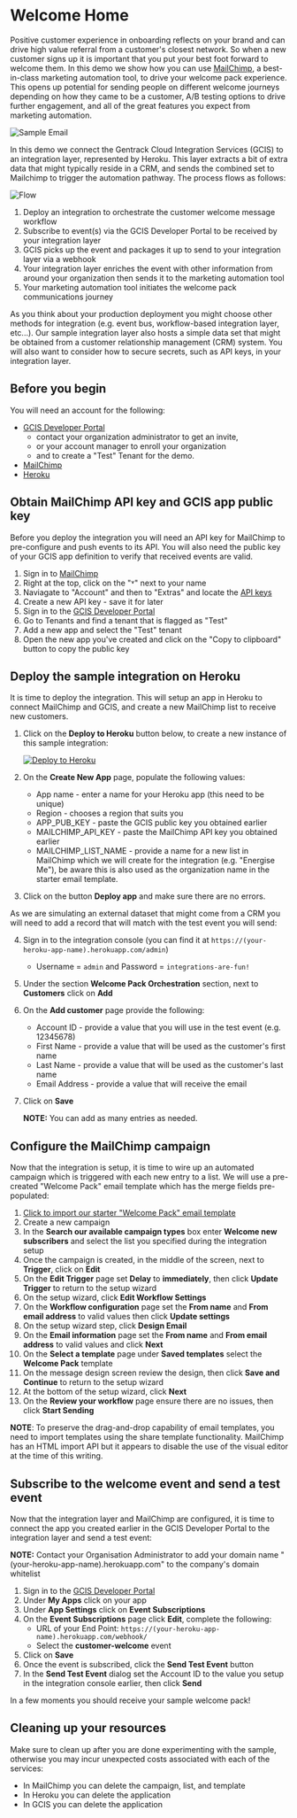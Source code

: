 # Welcome Home

Positive customer experience in onboarding reflects on your brand and can drive high value referral from a customer's closest network. So when a new customer signs up it is important that you put your best foot forward to welcome them. In this demo we show how you can use [MailChimp](https://mailchimp.com/), a best-in-class marketing automation tool, to drive your welcome pack experience. This opens up potential for sending people on different welcome journeys depending on how they came to be a customer, A/B testing options to drive further engagement, and all of the great features you expect from marketing automation.

![Sample Email](sample-email.png)

In this demo we connect the Gentrack Cloud Integration Services (GCIS) to an integration layer, represented by Heroku. This layer extracts a bit of extra data that might typically reside in a CRM, and sends the combined set to Mailchimp to trigger the automation pathway. The process flows as follows:

![Flow](flow.png)

1. Deploy an integration to orchestrate the customer welcome message workflow
2. Subscribe to event(s) via the GCIS Developer Portal to be received by your integration layer
3. GCIS picks up the event and packages it up to send to your integration layer via a webhook
4. Your integration layer enriches the event with other information from around your organization then sends it to the marketing automation tool
5. Your marketing automation tool initiates the welcome pack communications journey

As you think about your production deployment you might choose other methods for integration (e.g. event bus, workflow-based integration layer, etc...). Our sample integration layer also hosts a simple data set that might be obtained from a customer relationship management (CRM) system. You will also want to consider how to secure secrets, such as API keys, in your integration layer.

## Before you begin

You will need an account for the following:

* [GCIS Developer Portal](https://portal.integration.gentrack.cloud/) 
    - contact your organization administrator to get an invite, 
    - or your account manager to enroll your organization
    - and to create a "Test" Tenant for the demo.
* [MailChimp](https://mailchimp.com/)
* [Heroku](https://www.heroku.com/)

## Obtain MailChimp API key and GCIS app public key

Before you deploy the integration you will need an API key for MailChimp to pre-configure and push events to its API. You will also need the public key of your GCIS app definition to verify that received events are valid.

1. Sign in to [MailChimp](https://admin.mailchimp.com/)
2. Right at the top, click on the "˅" next to your name
3. Naviagate to "Account" and then to "Extras" and locate the [API keys](https://admin.mailchimp.com/account/api/)
4. Create a new API key - save it for later
5. Sign in to the [GCIS Developer Portal](https://portal.integration.gentrack.cloud/)
6. Go to Tenants and find a tenant that is flagged as "Test"
7. Add a new app and select the "Test" tenant
8. Open the new app you've created and click on the "Copy to clipboard" button to copy the public key

## Deploy the sample integration on Heroku

It is time to deploy the integration. This will setup an app in Heroku to connect MailChimp and GCIS, and create a new MailChimp list to receive new customers.

1. Click on the **Deploy to Heroku** button below, to create a new instance of this sample integration:

    [![Deploy to Heroku](https://www.herokucdn.com/deploy/button.png)](https://heroku.com/deploy?template=https://github.com/Gentrack/gcis-demo-welcome-home)
2. On the __Create New App__ page, populate the following values:
    * App name - enter a name for your Heroku app (this need to be unique)
    * Region - chooses a region that suits you
    * APP_PUB_KEY           - paste the GCIS public key you obtained earlier
    * MAILCHIMP_API_KEY     - paste the MailChimp API key you obtained earlier
    * MAILCHIMP_LIST_NAME   - provide a name for a new list in MailChimp which we will create for the integration 
                              (e.g. "Energise Me"), be aware this is also used as the organization name 
                              in the starter email template.
3.  Click on the button **Deploy app** and make sure there are no errors.

As we are simulating an external dataset that might come from a CRM you will need to add a record that will match with the test event you will send:

4. Sign in to the integration console (you can find it at `https://(your-heroku-app-name).herokuapp.com/admin`) 
   *  Username = `admin` and Password = `integrations-are-fun!`
5. Under the section **Welcome Pack Orchestration** section, next to **Customers** click on **Add**
6. On the **Add customer** page provide the following:
   * Account ID    - provide a value that you will use in the test event (e.g. 12345678)
   * First Name    - provide a value that will be used as the customer's first name
   * Last Name     - provide a value that will be used as the customer's last name
   * Email Address - provide a value that will receive the email
6.  Click on **Save** 

    **NOTE:**  You can add as many entries as needed.

## Configure the MailChimp campaign

Now that the integration is setup, it is time to wire up an automated campaign which is triggered with each new entry to a list. We will use a pre-created "Welcome Pack" email template which has the merge fields pre-populated:

1. [Click to import our starter "Welcome Pack" email template](https://admin.mailchimp.com/templates/share?id=90164641_cdfd77dd092f71ce6ef6_us17)
2. Create a new campaign
3. In the **Search our available campaign types** box enter **Welcome new subscribers** and select the list you specified during the integration setup
4. Once the campaign is created, in the middle of the screen, next to **Trigger**, click on **Edit**
5. On the **Edit Trigger** page set **Delay** to **immediately**, then click **Update Trigger** to return to the setup wizard
6. On the setup wizard, click **Edit Workflow Settings**
7. On the **Workflow configuration** page set the **From name** and **From email address** to valid values then click **Update settings**
8. On the setup wizard step, click **Design Email**
9. On the **Email information** page set the **From name** and **From email address** to valid values and click **Next**
10. On the **Select a template** page under **Saved templates** select the **Welcome Pack** template
11. On the message design screen review the design, then click **Save and Continue** to return to the setup wizard
12. At the bottom of the setup wizard, click **Next**
13. On the **Review your workflow** page ensure there are no issues, then click **Start Sending**

**NOTE**: To preserve the drag-and-drop capability of email templates, you need to import templates using the share template functionality. MailChimp has an HTML import API but it appears to disable the use of the visual editor at the time of this writing.

## Subscribe to the welcome event and send a test event

Now that the integration layer and MailChimp are configured, it is time to connect the app you created earlier in the GCIS Developer Portal to the integration layer and send a test event:

**NOTE:**  Contact your Organisation Administrator to add your domain name "(your-heroku-app-name).herokuapp.com" to the company's domain whitelist

1. Sign in to the [GCIS Developer Portal](https://portal.integration.gentrack.cloud/)
2. Under **My Apps** click on your app
3. Under **App Settings** click on **Event Subscriptions**
4. On the **Event Subscriptions** page click **Edit**, complete the following:
    * URL of your End Point: `https://(your-heroku-app-name).herokuapp.com/webhook/`
    * Select the **customer-welcome** event
5.  Click on **Save**
6. Once the event is subscribed, click the **Send Test Event** button
7. In the **Send Test Event** dialog set the Account ID to the value you setup in the integration console earlier, then click **Send**

In a few moments you should receive your sample welcome pack!

## Cleaning up your resources

Make sure to clean up after you are done experimenting with the sample, otherwise you may incur unexpected costs associated with each of the services:

* In MailChimp you can delete the campaign, list, and template
* In Heroku you can delete the application
* In GCIS you can delete the application
